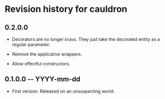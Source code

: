 # Revision history for cauldron

## 0.2.0.0 

* Decorators are no longer `Endo`s. They just take the decorated entity as a 
  regular parameter.

* Remove the applicative wrappers.

* Allow effectful constructors.

## 0.1.0.0 -- YYYY-mm-dd

* First version. Released on an unsuspecting world.
